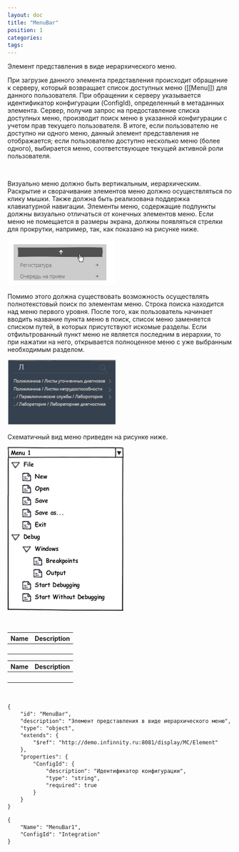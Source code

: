 ```yaml
---
layout: doc
title: "MenuBar"
position: 1
categories: 
tags: 
---
```


Элемент представления в виде иерархического меню.

При загрузке данного элемента представления происходит обращение к серверу, который возвращает список доступных меню ([[Menu]]) для данного пользователя. При обращении к серверу указывается идентификатор конфигурации (ConfigId), определенный в метаданных элемента. Сервер, получив запрос на предоставление списка доступных меню, производит поиск меню в указанной конфигурации с учетом прав текущего пользователя. В итоге, если пользователю не доступно ни одного меню, данный элемент представления не отображается; если пользователю доступно несколько меню (более одного), выбирается меню, соответствующее текущей активной роли пользователя.

  

Визуально меню должно быть вертикальным, иерархическим. Раскрытие и сворачивание элементов меню должно осуществляться по клику мышки. Также должна быть реализована поддержка клавиатурной навигации. Элементы меню, содержащие подпункты должны визуально отличаться от конечных элементов меню. Если меню не помещается в размеры экрана, должны появляться стрелки для прокрутки, например, так, как показано на рисунке ниже.   

![](Menu_Ex_01.png)

  


Помимо этого должна существовать возможность осуществлять полнотекстовый поиск по элементам меню. Строка поиска находится над меню первого уровня. После того, как пользователь начинает вводить название пункта меню в поиск, список меню заменяется списком путей, в которых присутствуют искомые разделы. Если отфильтрованный пункт меню не является последним в иерархии, то при нажатии на него, открывается полноценное меню с уже выбранным необходимым разделом.

![](Menu_Ex_02.png)  


  


Схематичный вид меню приведен на рисунке ниже.   

![](Menu_Ex1.png)

 

|Name|Description|
|----|-----------|
| | |

|Name|Description|
|----|-----------|
| | |

   

```
{
	"id": "MenuBar",
	"description": "Элемент представления в виде иерархического меню",
	"type": "object",
	"extends": {
		"$ref": "http://demo.infinnity.ru:8081/display/MC/Element"
	},
	"properties": {
		"ConfigId": {
			"description": "Идентификатор конфигурации",
			"type": "string",
			"required": true
		}
	}
}
```

```
{
	"Name": "MenuBar1",
	"ConfigId": "Integration"
} 
```

  


 

